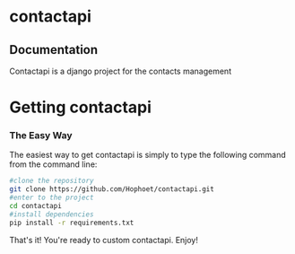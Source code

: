 contactapi
===================

Documentation
-------------
Contactapi is a django project for the contacts management


# Getting contactapi

### The Easy Way

The easiest way to get contactapi is simply to type the
following command from the command line:

```bash
#clone the repository
git clone https://github.com/Hophoet/contactapi.git
#enter to the project 
cd contactapi
#install dependencies
pip install -r requirements.txt

```

That's it! You're ready to custom contactapi. Enjoy!
